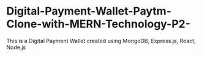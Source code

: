 # Digital-Payment-Wallet-Paytm-Clone-with-MERN-Technology-P2-

This is a Digital Payment Wallet created using MongoDB, Express.js, React, Node.js
